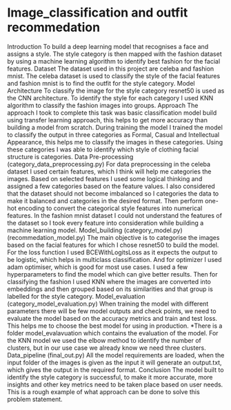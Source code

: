 # Image_classification and outfit recommedation

Introduction
To build a deep learning model that recognises a face and assigns a style. The style category is then mapped with the fashion dataset by using a machine learning algorithm to identify best fashion for the facial features.
Dataset
The dataset used in this project are celeba and fashion mnist. The celeba dataset is used to classify the style of the facial features and fashion mnist is to find the outfit for the style category.
Model Architecture
To classify the image for the style category resnet50 is used as the CNN architecture. To identify the style for each category I used KNN algorithm to classify the fashion images into groups.
Approach
The approach I took to complete this task was basic classification model build using transfer learning approach, this helps to get more accuracy than building a model from scratch. During training the model I trained the model to classify the output in three categories as Formal, Casual and Intellectual Appearance, this helps me to classify the images in these categories. Using these categories I was able to identify which style of clothing facial structure is categories.
Data Pre-processing
(category_data_preprocessing.py)
For data preprocessing in the celeba dataset I used certain features, which I think will
help me categories the images. Based on selected features I used some logical thinking and assigned a few categories based on the feature values. I also considered that the dataset should not become imbalanced so I categories the data to make it balanced and categories in the desired format. Then perform one-hot encoding to convert the categorical style features into numerical features.
In the fashion mnist dataset I could not understand the features of the dataset so I took every feature into consideration while building a machine learning model.
Model_building
(category_model.py) (recommedation_model.py)
The main objective is to categorise the images based on the facial features for which I chose resnet50 to build the model. For the loss function I used BCEWithLogitsLoss as it expects the output to be logistic, which helps in multiclass classification. And for optimizer I used adam optimiser, which is good for most use cases. I used a few hyperparameters to find the model which can give better results.
Then for classifying the fashion I used KNN where the images are converted into embeddings and then grouped based on its similarities and that group is labelled for the style category.
Model_evaluation
(category_model_evaluation.py)
When training the model with different parameters there will be few model outputs
and check points, we need to evaluate the model based on the accuracy metrics and train and test loss. This helps me to choose the best model for using in production.
*There is a folder model_evalavuation which contains the evaluation of the model.
For the KNN model we used the elbow method to identify the number of clusters, but in our use case we already know we need three clusters.
Data_pipeline
(final_out.py)
All the model requirements are loaded, when the input folder of the images is given
as the input it will generate an output.txt, which gives the output in the required format.
Conclusion
The model built to identify the style category is successful, to make it more accurate, more insights and other key metrics need to be taken place based on user needs. This is a rough example of what approach can be done to solve this problem statement.
